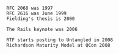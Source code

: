     RFC 2068 was 1997
    RFC 2616 was June 1999
    Fielding's thesis is 2000
 
    The Rails keynote was 2006
 
    RTF starts posting to Untangled in 2008
    Richardson Maturity Model at QCon 2008
    
